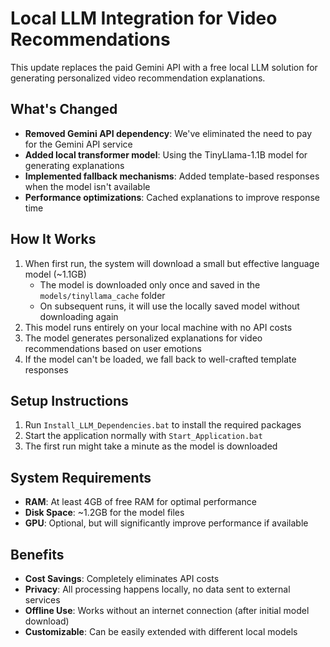 # Local LLM Integration for Video Recommendations

This update replaces the paid Gemini API with a free local LLM solution for generating personalized video recommendation explanations.

## What's Changed

- **Removed Gemini API dependency**: We've eliminated the need to pay for the Gemini API service
- **Added local transformer model**: Using the TinyLlama-1.1B model for generating explanations
- **Implemented fallback mechanisms**: Added template-based responses when the model isn't available
- **Performance optimizations**: Cached explanations to improve response time

## How It Works

1. When first run, the system will download a small but effective language model (~1.1GB)
   - The model is downloaded only once and saved in the `models/tinyllama_cache` folder
   - On subsequent runs, it will use the locally saved model without downloading again
2. This model runs entirely on your local machine with no API costs
3. The model generates personalized explanations for video recommendations based on user emotions
4. If the model can't be loaded, we fall back to well-crafted template responses

## Setup Instructions

1. Run `Install_LLM_Dependencies.bat` to install the required packages
2. Start the application normally with `Start_Application.bat`
3. The first run might take a minute as the model is downloaded

## System Requirements

- **RAM**: At least 4GB of free RAM for optimal performance
- **Disk Space**: ~1.2GB for the model files
- **GPU**: Optional, but will significantly improve performance if available

## Benefits

- **Cost Savings**: Completely eliminates API costs
- **Privacy**: All processing happens locally, no data sent to external services
- **Offline Use**: Works without an internet connection (after initial model download)
- **Customizable**: Can be easily extended with different local models
